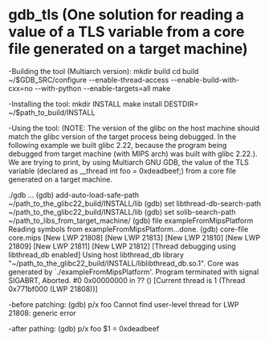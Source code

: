 # gdb_tls (One solution for reading a value of a TLS variable from a core file generated on a target machine)

-Building the tool (Multiarch version):
	mkdir build
	cd build
	~/$GDB_SRC/configure --enable-thread-access --enable-build-with-cxx=no --with-python --enable-targets=all
	make

-Installing the tool:
	mkdir INSTALL
	make install DESTDIR= ~/$path_to_build/INSTALL

-Using the tool:
(NOTE: The version of the glibc on the host machine should match the glibc version of the target process being debugged. In the following example we built glibc 2.22, because the program being debugged from target machine (with MIPS arch) was built with glibc 2.22.). We are trying to print, by using Multiarch GNU GDB, the value of the TLS variable (declared as __thread int foo = 0xdeadbeef;) from a core file generated on a target machine.

./gdb
...
(gdb) add-auto-load-safe-path ~/path_to_the_glibc22_build/INSTALL/lib
(gdb) set libthread-db-search-path ~/path_to_the_glibc22_build/INSTALL/lib
(gdb) set solib-search-path ~/path_to_libs_from_target_machine/
(gdb) file exampleFromMipsPlatform
Reading symbols from exampleFromMipsPlatform...done.
(gdb) core-file core.mips
[New LWP 21808]
[New LWP 21813]
[New LWP 21810]
[New LWP 21809]
[New LWP 21811]
[New LWP 21812]
[Thread debugging using libthread_db enabled]
Using host libthread_db library "~/path_to_the_glibc22_build/INSTALL/liblibthread_db.so.1".
Core was generated by `./exampleFromMipsPlatform'.
Program terminated with signal SIGABRT, Aborted.
#0  0x00000000 in ?? ()
[Current thread is 1 (Thread 0x771bf000 (LWP 21808))]


-before patching:
(gdb) p/x foo
Cannot find user-level thread for LWP 21808: generic error


-after pathing:
(gdb) p/x foo
$1 = 0xdeadbeef

